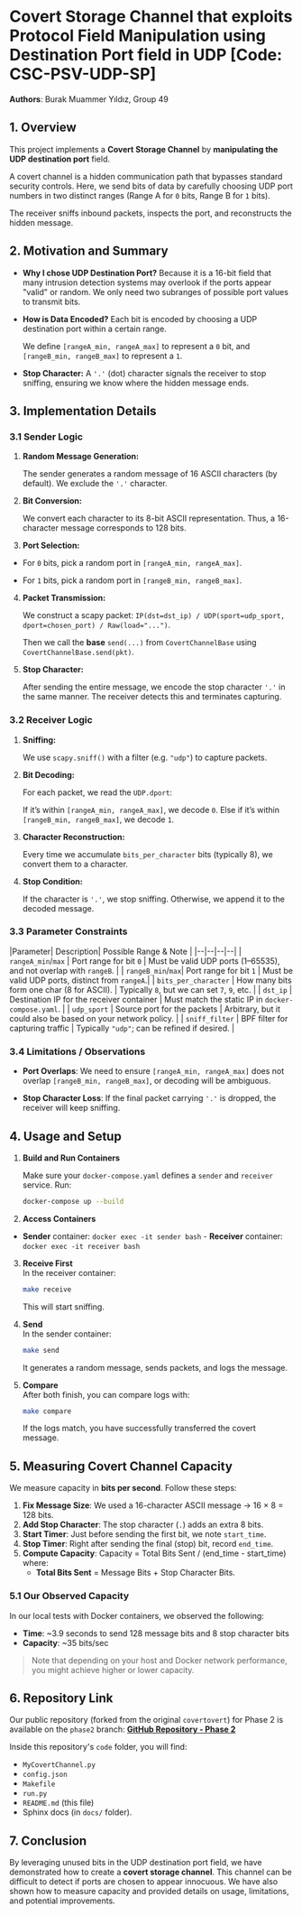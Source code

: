 #  Covert Storage Channel that exploits Protocol Field Manipulation using Destination Port field in UDP [Code: CSC-PSV-UDP-SP]

  

**Authors**: Burak Muammer Yıldız, Group 49

  

##  1. Overview

  

This project implements a **Covert Storage Channel** by **manipulating the UDP destination port** field.

A covert channel is a hidden communication path that bypasses standard security controls. Here, we send bits of data by carefully choosing UDP port numbers in two distinct ranges (Range A for `0` bits, Range B for `1` bits).

The receiver sniffs inbound packets, inspects the port, and reconstructs the hidden message.

  

##  2. Motivation and Summary

  

-  **Why I chose UDP Destination Port?** Because it is a 16-bit field that many intrusion detection systems may overlook if the ports appear "valid" or random. We only need two subranges of possible port values to transmit bits.

-  **How is Data Encoded?** Each bit is encoded by choosing a UDP destination port within a certain range.

	We define `[rangeA_min, rangeA_max]` to represent a `0` bit, and `[rangeB_min, rangeB_max]` to represent a `1`.

-  **Stop Character:** A `'.'` (dot) character signals the receiver to stop sniffing, ensuring we know where the hidden message ends.

  

##  3. Implementation Details

  

###  3.1 Sender Logic

  

1.  **Random Message Generation:**

	The sender generates a random message of 16 ASCII characters (by default). We exclude the `'.'` character.

2.  **Bit Conversion:**

	We convert each character to its 8-bit ASCII representation. Thus, a 16-character message corresponds to 128 bits.

3.  **Port Selection:**

-  For `0` bits, pick a random port in `[rangeA_min, rangeA_max]`.

-  For `1` bits, pick a random port in `[rangeB_min, rangeB_max]`.

4.  **Packet Transmission:**

	We construct a scapy packet: `IP(dst=dst_ip) / UDP(sport=udp_sport, dport=chosen_port) / Raw(load="...")`.

	Then we call the **base**  `send(...)` from `CovertChannelBase` using `CovertChannelBase.send(pkt)`.

5.  **Stop Character:**

	After sending the entire message, we encode the stop character `'.'` in the same manner. The receiver detects this and terminates capturing.

  

###  3.2 Receiver Logic

  

1.  **Sniffing:**

	We use `scapy.sniff()` with a filter (e.g. `"udp"`) to capture packets.

2.  **Bit Decoding:**

	For each packet, we read the `UDP.dport`:

	If it’s within `[rangeA_min, rangeA_max]`, we decode `0`.
	Else if it’s within `[rangeB_min, rangeB_max]`, we decode `1`.

3.  **Character Reconstruction:**

	Every time we accumulate `bits_per_character` bits (typically 8), we convert them to a character.

4.  **Stop Condition:**

	If the character is `'.'`, we stop sniffing. Otherwise, we append it to the decoded message.

  

###  3.3 Parameter Constraints

  
|Parameter|  Description| Possible Range & Note |
|--|--|--|--|
| `rangeA_min`/`max` | Port range for bit `0`  | Must be valid UDP ports (1–65535), and not overlap with `rangeB`.  |
| `rangeB_min`/`max`| Port range for bit `1` | Must be valid UDP ports, distinct from `rangeA`.|
|  `bits_per_character`  | How many bits form one char (8 for ASCII). | Typically `8`, but we can set `7`, `9`, etc. |
|  `dst_ip`  | Destination IP for the receiver container | Must match the static IP in `docker-compose.yaml`. |
|  `udp_sport`  | Source port for the packets | Arbitrary, but it could also be based on your network policy. |
|  `sniff_filter`  | BPF filter for capturing traffic | Typically `"udp"`; can be refined if desired. |

  

###  3.4 Limitations / Observations

-  **Port Overlaps**: We need to ensure `[rangeA_min, rangeA_max]` does not overlap `[rangeB_min, rangeB_max]`, or decoding will be ambiguous.

-  **Stop Character Loss**: If the final packet carrying `'.'` is dropped, the receiver will keep sniffing.

  

##  4. Usage and Setup

  

1.  **Build and Run Containers**

	Make sure your `docker-compose.yaml` defines a `sender` and `receiver` service. Run:
	```bash
	docker-compose up --build
	```
2.  **Access Containers**
   -   **Sender** container: `docker exec -it sender bash`
    -   **Receiver** container: `docker exec -it receiver bash`
3.  **Receive First**  
    In the receiver container:
    
    ```bash
    make receive 
    ```
    This will start sniffing.
4.  **Send**  
    In the sender container:
    
    ```bash
    make send
    ```
    
    It generates a random message, sends packets, and logs the message.
5.  **Compare**  
    After both finish, you can compare logs with:
    
    ```bash
    make compare
    ```
    
    If the logs match, you have successfully transferred the covert message.

## 5. Measuring Covert Channel Capacity

We measure capacity in **bits per second**. Follow these steps:

1.  **Fix Message Size**: We used a 16-character ASCII message → 16 × 8 = 128 bits.
2. **Add Stop Character**: The stop character (`.`) adds an extra 8 bits.
3.  **Start Timer**: Just before sending the first bit, we note `start_time`.
4.  **Stop Timer**: Right after sending the final (stop) bit, record `end_time`.
5.  **Compute Capacity**: 
	Capacity = Total Bits Sent / (end_time - start_time) 
	where: 
	- **Total Bits Sent** = Message Bits + Stop Character Bits.
	
### 5.1 Our Observed Capacity

In our local tests with Docker containers, we observed the following:

-   **Time**: ~3.9 seconds to send 128 message bits and 8 stop character bits
-   **Capacity**: ~35 bits/sec

>Note that depending on your host and Docker network performance, you might achieve higher or lower capacity. 

## 6. Repository Link

Our public repository (forked from the original `covertovert`) for Phase 2 is available on the `phase2` branch: [**GitHub Repository - Phase 2**](https://github.com/burakmyildiz/covertovert/tree/phase2)

Inside this repository's `code` folder, you will find:

-   `MyCovertChannel.py`
-   `config.json`
-   `Makefile`
-   `run.py`
-   `README.md` (this file)
-   Sphinx docs (in `docs/` folder).

## 7. Conclusion

By leveraging unused bits in the UDP destination port field, we have demonstrated how to create a **covert storage channel**. This channel can be difficult to detect if ports are chosen to appear innocuous. We have also shown how to measure capacity and provided details on usage, limitations, and potential improvements.